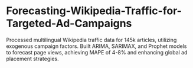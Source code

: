 # Forecasting-Wikipedia-Traffic-for-Targeted-Ad-Campaigns
Processed multilingual Wikipedia traffic data for 145k articles, utilizing exogenous campaign factors. Built ARIMA, SARIMAX, and Prophet models to forecast page views, achieving MAPE of 4-8% and enhancing global ad placement strategies.
